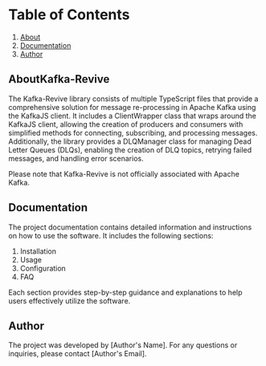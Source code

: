 # Table of Contents

1. [About](#about)
2. [Documentation](#documentation)
3. [Author](#author)

## About<a name="about"></a>Kafka-Revive

The Kafka-Revive library consists of multiple TypeScript files that provide a comprehensive solution for message re-processing in Apache Kafka using the KafkaJS client. It includes a ClientWrapper class that wraps around the KafkaJS client, allowing the creation of producers and consumers with simplified methods for connecting, subscribing, and processing messages. Additionally, the library provides a DLQManager class for managing Dead Letter Queues (DLQs), enabling the creation of DLQ topics, retrying failed messages, and handling error scenarios.

Please note that Kafka-Revive is not officially associated with Apache Kafka.

## Documentation<a name="documentation"></a>

The project documentation contains detailed information and instructions on how to use the software. It includes the following sections:

1. Installation
2. Usage
3. Configuration
4. FAQ

Each section provides step-by-step guidance and explanations to help users effectively utilize the software.

## Author<a name="author"></a>

The project was developed by [Author's Name]. For any questions or inquiries, please contact [Author's Email].
